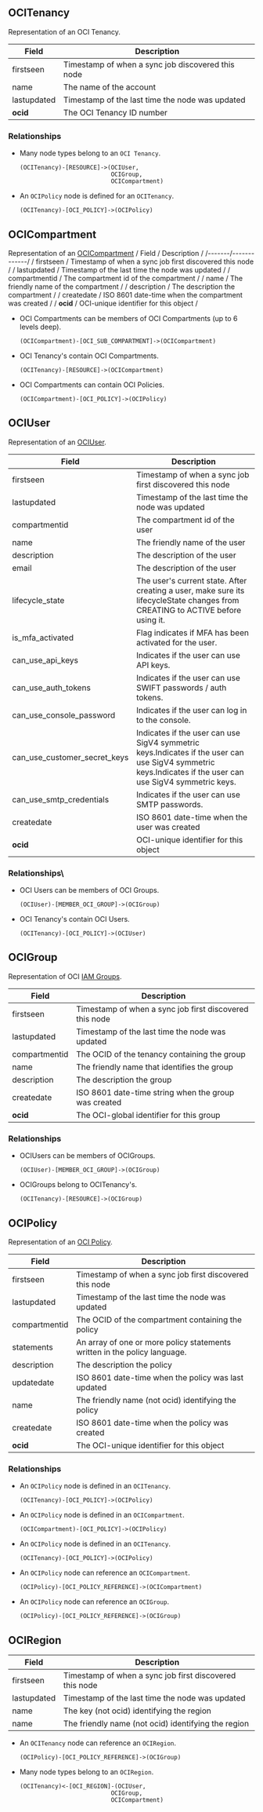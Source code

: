 ## OCITenancy

Representation of an OCI Tenancy.

| Field | Description |
|-------|-------------|
|firstseen| Timestamp of when a sync job discovered this node|
|name| The name of the account|
|lastupdated| Timestamp of the last time the node was updated|
|**ocid**| The OCI Tenancy ID number|

### Relationships
- Many node types belong to an `OCI Tenancy`.

	```
	(OCITenancy)-[RESOURCE]->(OCIUser,
                              OCIGroup,
                              OCICompartment)
	```
- An `OCIPolicy` node is defined for an `OCITenancy`.

	```
	(OCITenancy)-[OCI_POLICY]->(OCIPolicy)
	```
 
 ## OCICompartment
Representation of an [OCICompartment](https://docs.cloud.oracle.com/iaas/api/#/en/identity/20160918/Compartment)
/ Field / Description /
/-------/-------------/
/ firstseen / Timestamp of when a sync job first discovered this node  /
/ lastupdated /  Timestamp of the last time the node was updated /
/ compartmentid / The compartment id of the compartment /
/ name / The friendly name of the compartment  /
/ description / The description the compartment /
/ createdate / ISO 8601 date-time when the compartment was created /
/ **ocid** / OCI-unique identifier for this object /

- OCI Compartments can be members of OCI Compartments (up to 6 levels deep).

	```
	(OCICompartment)-[OCI_SUB_COMPARTMENT]->(OCICompartment)
	```

- OCI Tenancy's contain OCI Compartments.

	```
	(OCITenancy)-[RESOURCE]->(OCICompartment)
	```
- OCI Compartments can contain OCI Policies.

	```
	(OCICompartment)-[OCI_POLICY]->(OCIPolicy)
	```

 
## OCIUser
Representation of an [OCIUser](https://docs.cloud.oracle.com/iaas/api/#/en/identity/20160918/User).

| Field | Description |
|-------|-------------|
| firstseen| Timestamp of when a sync job first discovered this node  |
| lastupdated |  Timestamp of the last time the node was updated |
| compartmentid | The compartment id of the user |
| name | The friendly name of the user |
| description | The description of the user |
| email | The description of the user |
| lifecycle_state | The user's current state. After creating a user, make sure its lifecycleState changes from CREATING to ACTIVE before using it. |
| is_mfa_activated | Flag indicates if MFA has been activated for the user. |
| can_use_api_keys | Indicates if the user can use API keys. |
| can_use_auth_tokens | Indicates if the user can use SWIFT passwords / auth tokens. |
| can_use_console_password | Indicates if the user can log in to the console. |
| can_use_customer_secret_keys | Indicates if the user can use SigV4 symmetric keys.Indicates if the user can use SigV4 symmetric keys.Indicates if the user can use SigV4 symmetric keys. |
| can_use_smtp_credentials | Indicates if the user can use SMTP passwords. |
| createdate | ISO 8601 date-time when the user was created |
| **ocid** | OCI-unique identifier for this object

### Relationships\
- OCI Users can be members of OCI Groups.

	```
	(OCIUser)-[MEMBER_OCI_GROUP]->(OCIGroup)
	```
 
- OCI Tenancy's contain OCI Users.

	```
	(OCITenancy)-[OCI_POLICY]->(OCIUser)
	```

## OCIGroup

Representation of OCI [IAM Groups](https://docs.cloud.oracle.com/iaas/api/#/en/identity/20160918/Group).

| Field | Description |
|-------|-------------|
|firstseen| Timestamp of when a sync job first discovered this node  |
| lastupdated|  Timestamp of the last time the node was updated |
| compartmentid | The OCID of the tenancy containing the group |
| name | The friendly name that identifies the group|
| description | The description the group |
| createdate| ISO 8601 date-time string when the group was created |
|**ocid** | The OCI-global identifier for this group |

### Relationships
- OCIUsers can be members of OCIGroups.

	```
	(OCIUser)-[MEMBER_OCI_GROUP]->(OCIGroup)
	```

- OCIGroups belong to OCITenancy's.

	```
	(OCITenancy)-[RESOURCE]->(OCIGroup)
	```

## OCIPolicy

Representation of an [OCI Policy](https://docs.cloud.oracle.com/iaas/api/#/en/identity/20160918/Policy).

| Field | Description |
|-------|-------------|
| firstseen| Timestamp of when a sync job first discovered this node  |
| lastupdated |  Timestamp of the last time the node was updated |
| compartmentid | The OCID of the compartment containing the policy |
| statements | An array of one or more policy statements written in the policy language.  |
| description | The description the policy |
| updatedate | ISO 8601 date-time when the policy was last updated |
| name | The friendly name (not ocid) identifying the policy |
| createdate | ISO 8601 date-time when the policy was created|
| **ocid** | The OCI-unique identifier for this object |

### Relationships

- An `OCIPolicy` node is defined in an `OCITenancy`.

	```
	(OCITenancy)-[OCI_POLICY]->(OCIPolicy)
	```
 
- An `OCIPolicy` node is defined in an `OCICompartment`.

	```
	(OCICompartment)-[OCI_POLICY]->(OCIPolicy)
	```


- An `OCIPolicy` node is defined in an `OCITenancy`.

	```
	(OCITenancy)-[OCI_POLICY]->(OCIPolicy)
	```
 
- An `OCIPolicy` node can reference an `OCICompartment`.

	```
	(OCIPolicy)-[OCI_POLICY_REFERENCE]->(OCICompartment)
	```
 
- An `OCIPolicy` node can reference an `OCIGroup`.

	```
	(OCIPolicy)-[OCI_POLICY_REFERENCE]->(OCIGroup)
	```
 
## OCIRegion
| Field | Description |
|-------|-------------|
| firstseen| Timestamp of when a sync job first discovered this node  |
| lastupdated |  Timestamp of the last time the node was updated |
| name | The key (not ocid) identifying the region |
| name | The friendly name (not ocid) identifying the region |

- An `OCITenancy` node can reference an `OCIRegion`.

	```
	(OCIPolicy)-[OCI_POLICY_REFERENCE]->(OCIGroup)
	```
 - Many node types belong to an `OCIRegion`.

	```
	(OCITenancy)<-[OCI_REGION]-(OCIUser,
                              OCIGroup,
                              OCICompartment)
	```